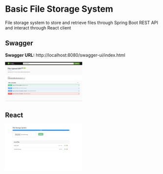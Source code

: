 # Basic File Storage System
File storage system to store and retrieve files through Spring Boot REST API and interact through React client

## Swagger

**Swagger URL:** http://localhost:8080/swagger-ui/index.html

<img src="https://github.com/emirhansisman/file-storage-system/blob/main/images/swagger-ui.png" alt="Swagger UI" width="50%" height="50%"/>

## React

<img src="https://github.com/emirhansisman/file-storage-system/blob/main/images/react-client-ui.png" alt="React Client" width="50%" height="50%"/>
